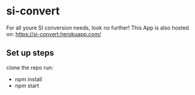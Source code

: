 # si-convert
For all youre SI conversion needs, look no further!
This App is also hosted on: https://si-convert.herokuapp.com/

## Set up steps
clone the repo
run:
 - npm install
 - npm start
 


